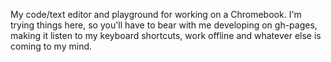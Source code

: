 My code/text editor and playground for working on a Chromebook. I'm trying things
here, so you'll have to bear with me developing on gh-pages, making it listen to
my keyboard shortcuts, work offline and whatever else is coming to my mind. 